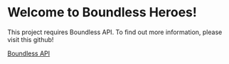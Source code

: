 # Welcome to Boundless Heroes!
This project requires Boundless API. To find out more information, please visit this github!

[Boundless API](https://github.com/LeBoundlessJame/Boundless)
